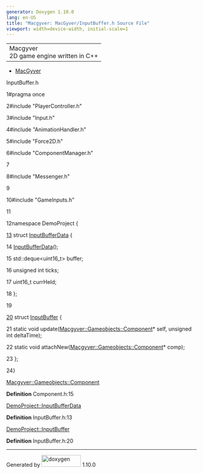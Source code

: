 ```yaml
---
generator: Doxygen 1.10.0
lang: en-US
title: "Macgyver: MacGyver/InputBuffer.h Source File"
viewport: width=device-width, initial-scale=1
---
```


<div id="top">

<div id="titlearea">

<table data-cellspacing="0" data-cellpadding="0">
<colgroup>
<col style="width: 100%" />
</colgroup>
<tbody>
<tr id="projectrow" class="odd">
<td id="projectalign"><div id="projectname">
Macgyver
</div>
<div id="projectbrief">
2D game engine written in C++
</div></td>
</tr>
</tbody>
</table>

</div>

<div id="main-nav">

</div>

<div id="nav-path" class="navpath">

- <a href="dir_e610925873bfe0bf19b07ca2b4f6d40b.html"
  class="el">MacGyver</a>

</div>

</div>

<div class="header">

<div class="headertitle">

<div class="title">

InputBuffer.h

</div>

</div>

</div>

<div class="contents">

<div class="fragment">

<div class="line">

<span id="l00001"></span><span class="lineno">
1</span><span class="preprocessor">\#pragma once</span>

</div>

<div class="line">

<span id="l00002"></span><span class="lineno">
2</span><span class="preprocessor">\#include "PlayerController.h"</span>

</div>

<div class="line">

<span id="l00003"></span><span class="lineno">
3</span><span class="preprocessor">\#include "Input.h"</span>

</div>

<div class="line">

<span id="l00004"></span><span class="lineno">
4</span><span class="preprocessor">\#include "AnimationHandler.h"</span>

</div>

<div class="line">

<span id="l00005"></span><span class="lineno">
5</span><span class="preprocessor">\#include "Force2D.h"</span>

</div>

<div class="line">

<span id="l00006"></span><span class="lineno">
6</span><span class="preprocessor">\#include "ComponentManager.h"</span>

</div>

<div class="line">

<span id="l00007"></span><span class="lineno"> 7</span>

</div>

<div class="line">

<span id="l00008"></span><span class="lineno">
8</span><span class="preprocessor">\#include "Messenger.h"</span>

</div>

<div class="line">

<span id="l00009"></span><span class="lineno"> 9</span>

</div>

<div class="line">

<span id="l00010"></span><span class="lineno">
10</span><span class="preprocessor">\#include "GameInputs.h"</span>

</div>

<div class="line">

<span id="l00011"></span><span class="lineno"> 11</span>

</div>

<div class="line">

<span id="l00012"></span><span class="lineno">
12</span><span class="keyword">namespace </span>DemoProject {

</div>

<div id="foldopen00013" class="foldopen" data-start="{" end="};">

<div class="line">

<span id="l00013"></span><span class="lineno">
<a href="struct_demo_project_1_1_input_buffer_data.html"
class="line">13</a></span> <span class="keyword">struct
</span><a href="struct_demo_project_1_1_input_buffer_data.html"
class="code hl_struct">InputBufferData</a> {

</div>

<div class="line">

<span id="l00014"></span><span class="lineno"> 14</span>
<a href="struct_demo_project_1_1_input_buffer_data.html"
class="code hl_struct">InputBufferData</a>();

</div>

<div class="line">

<span id="l00015"></span><span class="lineno"> 15</span>
std::deque\<uint16_t\> buffer;

</div>

<div class="line">

<span id="l00016"></span><span class="lineno"> 16</span>
<span class="keywordtype">unsigned</span>
<span class="keywordtype">int</span> ticks;

</div>

<div class="line">

<span id="l00017"></span><span class="lineno"> 17</span> uint16_t
currHeld;

</div>

<div class="line">

<span id="l00018"></span><span class="lineno"> 18</span> };

</div>

</div>

<div class="line">

<span id="l00019"></span><span class="lineno"> 19</span>

</div>

<div id="foldopen00020" class="foldopen" data-start="{" end="};">

<div class="line">

<span id="l00020"></span><span class="lineno">
<a href="struct_demo_project_1_1_input_buffer.html" class="line">20</a></span>
<span class="keyword">struct
</span><a href="struct_demo_project_1_1_input_buffer.html"
class="code hl_struct">InputBuffer</a> {

</div>

<div class="line">

<span id="l00021"></span><span class="lineno"> 21</span>
<span class="keyword">static</span>
<span class="keywordtype">void</span>
update(<a href="class_macgyver_1_1_gameobjects_1_1_component.html"
class="code hl_class">Macgyver::Gameobjects::Component</a>\* self,
<span class="keywordtype">unsigned</span>
<span class="keywordtype">int</span> deltaTime);

</div>

<div class="line">

<span id="l00022"></span><span class="lineno"> 22</span>
<span class="keyword">static</span>
<span class="keywordtype">void</span>
attachNew(<a href="class_macgyver_1_1_gameobjects_1_1_component.html"
class="code hl_class">Macgyver::Gameobjects::Component</a>\* comp);

</div>

<div class="line">

<span id="l00023"></span><span class="lineno"> 23</span> };

</div>

</div>

<div class="line">

<span id="l00024"></span><span class="lineno"> 24</span>}

</div>

<div id="aclass_macgyver_1_1_gameobjects_1_1_component_html"
class="ttc">

<div class="ttname">

[Macgyver::Gameobjects::Component](class_macgyver_1_1_gameobjects_1_1_component.html)

</div>

<div class="ttdef">

**Definition** Component.h:15

</div>

</div>

<div id="astruct_demo_project_1_1_input_buffer_data_html" class="ttc">

<div class="ttname">

[DemoProject::InputBufferData](struct_demo_project_1_1_input_buffer_data.html)

</div>

<div class="ttdef">

**Definition** InputBuffer.h:13

</div>

</div>

<div id="astruct_demo_project_1_1_input_buffer_html" class="ttc">

<div class="ttname">

[DemoProject::InputBuffer](struct_demo_project_1_1_input_buffer.html)

</div>

<div class="ttdef">

**Definition** InputBuffer.h:20

</div>

</div>

</div>

</div>

------------------------------------------------------------------------

<span class="small">Generated
by [<img src="doxygen.svg" class="footer" width="104" height="31"
alt="doxygen" />](https://www.doxygen.org/index.html) 1.10.0</span>
